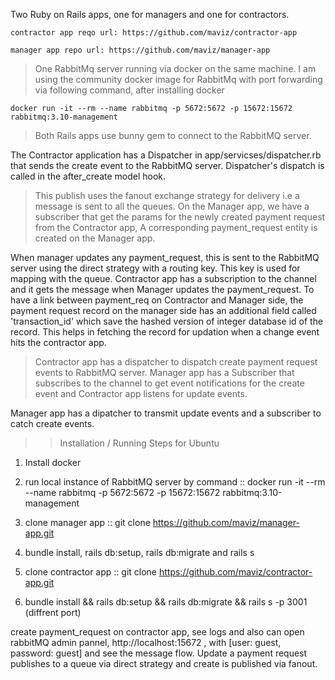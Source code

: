 Two Ruby on Rails apps, one for managers and one for contractors.
	
	contractor app reqo url: https://github.com/maviz/contractor-app
	
	manager app repo url: https://github.com/maviz/manager-app


> One RabbitMq server running via docker on the same machine.
I am using the community docker image for RabbitMq with port forwarding via following command, after installing docker

`docker run -it --rm --name rabbitmq -p 5672:5672 -p 15672:15672 rabbitmq:3.10-management`


> Both Rails apps use bunny gem to connect to the RabbitMQ server.

The Contractor application has a Dispatcher in app/servicses/dispatcher.rb that sends the create event to the RabbitMQ server. Dispatcher's dispatch is called in the after_create model hook. 
> This publish uses the fanout exchange strategy for delivery i.e a message is sent to all the queues.
On the Manager app, we have a subscriber that get the params for the newly created payment request from the Contractor app, A corresponding payment_request entity is created on the Manager app.

  When manager updates any payment_request, this is sent to the RabbitMQ server using the direct strategy with a routing key. This key is used for mapping with the queue. Contractor app has a subscription to the channel and it gets the message when Manager updates the payment_request. To have a link between payment_req on Contractor and Manager side, the payment request record on the manager side has an additional field called 'transaction_id' which save the hashed version of integer database id of the record. This helps in fetching the record for updation when a change event hits the contractor app.

> Contractor app has a dispatcher to dispatch create payment request events to RabbitMQ server. Manager app has a Subscriber that subscribes to the channel to get event notifications for the create event and Contractor app listens for update events.

  Manager app has a dipatcher to transmit update events and a subscriber to catch create events.





>> Installation / Running Steps for Ubuntu
 
1) Install docker

2) run local instance of RabbitMQ server by command :: docker run -it --rm --name rabbitmq -p 5672:5672 -p 15672:15672 rabbitmq:3.10-management

3) clone manager app :: git clone https://github.com/maviz/manager-app.git

4) bundle install, rails db:setup, rails db:migrate and rails s

5) clone contractor app :: git clone https://github.com/maviz/contractor-app.git

6) bundle install && rails db:setup && rails db:migrate && rails s -p 3001 (diffrent port)

create payment_request on contractor app, see logs and also can open rabbitMQ admin pannel, http://localhost:15672 , with [user: guest, password: guest] and see the message flow. Update a payment request publishes to a queue via direct strategy and create is published via fanout.


